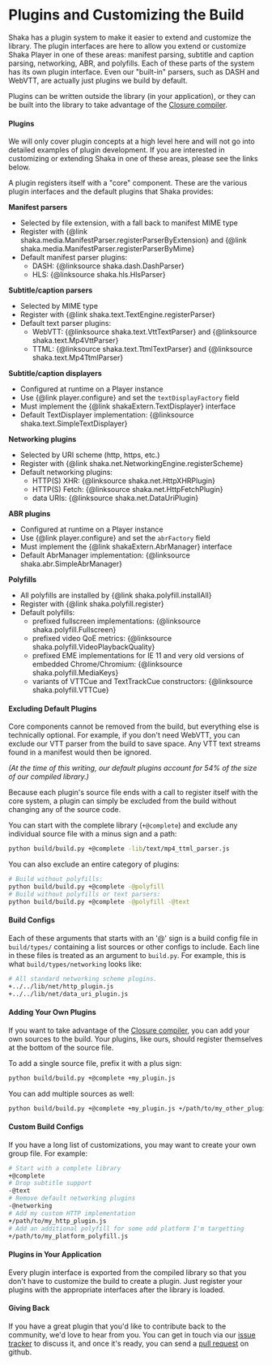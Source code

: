 # Plugins and Customizing the Build

Shaka has a plugin system to make it easier to extend and customize the
library. The plugin interfaces are here to allow you extend or customize Shaka
Player in one of these areas: manifest parsing, subtitle and caption parsing,
networking, ABR, and polyfills.  Each of these parts of the system has its own
plugin interface. Even our "built-in" parsers, such as DASH and WebVTT, are
actually just plugins we build by default.

Plugins can be written outside the library (in your application), or
they can be built into the library to take advantage of the [Closure compiler].

[Closure compiler]: https://github.com/google/closure-compiler


#### Plugins

We will only cover plugin concepts at a high level here and will not go into
detailed examples of plugin development.  If you are interested in customizing
or extending Shaka in one of these areas, please see the links below.

A plugin registers itself with a "core" component.  These are the various
plugin interfaces and the default plugins that Shaka provides:

__Manifest parsers__
  - Selected by file extension, with a fall back to manifest MIME type
  - Register with {@link shaka.media.ManifestParser.registerParserByExtension}
    and {@link shaka.media.ManifestParser.registerParserByMime}
  - Default manifest parser plugins:
    - DASH: {@linksource shaka.dash.DashParser}
    - HLS: {@linksource shaka.hls.HlsParser}

__Subtitle/caption parsers__
  - Selected by MIME type
  - Register with {@link shaka.text.TextEngine.registerParser}
  - Default text parser plugins:
    - WebVTT: {@linksource shaka.text.VttTextParser} and
      {@linksource shaka.text.Mp4VttParser}
    - TTML: {@linksource shaka.text.TtmlTextParser} and
      {@linksource shaka.text.Mp4TtmlParser}

__Subtitle/caption displayers__
  - Configured at runtime on a Player instance
  - Use {@link player.configure} and set the `textDisplayFactory` field
  - Must implement the {@link shakaExtern.TextDisplayer} interface
  - Default TextDisplayer implementation:
    {@linksource shaka.text.SimpleTextDisplayer}

__Networking plugins__
  - Selected by URI scheme (http, https, etc.)
  - Register with {@link shaka.net.NetworkingEngine.registerScheme}
  - Default networking plugins:
    - HTTP(S) XHR: {@linksource shaka.net.HttpXHRPlugin}
    - HTTP(S) Fetch: {@linksource shaka.net.HttpFetchPlugin}
    - data URIs: {@linksource shaka.net.DataUriPlugin}

__ABR plugins__
  - Configured at runtime on a Player instance
  - Use {@link player.configure} and set the `abrFactory` field
  - Must implement the {@link shakaExtern.AbrManager} interface
  - Default AbrManager implementation: {@linksource shaka.abr.SimpleAbrManager}

__Polyfills__
  - All polyfills are installed by {@link shaka.polyfill.installAll}
  - Register with {@link shaka.polyfill.register}
  - Default polyfills:
    - prefixed fullscreen implementations:
      {@linksource shaka.polyfill.Fullscreen}
    - prefixed video QoE metrics:
      {@linksource shaka.polyfill.VideoPlaybackQuality}
    - prefixed EME implementations for IE 11 and very old versions of embedded
      Chrome/Chromium: {@linksource shaka.polyfill.MediaKeys}
    - variants of VTTCue and TextTrackCue constructors:
      {@linksource shaka.polyfill.VTTCue}


#### Excluding Default Plugins

Core components cannot be removed from the build, but everything else is
technically optional.  For example, if you don't need WebVTT, you can exclude
our VTT parser from the build to save space.  Any VTT text streams found in a
manifest would then be ignored.

*(At the time of this writing, our default plugins account for 54% of the size
of our compiled library.)*

Because each plugin's source file ends with a call to register itself with the
core system, a plugin can simply be excluded from the build without changing
any of the source code.

You can start with the complete library (`+@complete`) and exclude any
individual source file with a minus sign and a path:

```sh
python build/build.py +@complete -lib/text/mp4_ttml_parser.js
```

You can also exclude an entire category of plugins:

```sh
# Build without polyfills:
python build/build.py +@complete -@polyfill
# Build without polyfills or text parsers:
python build/build.py +@complete -@polyfill -@text
```


#### Build Configs

Each of these arguments that starts with an '@' sign is a build config file in
`build/types/` containing a list sources or other configs to include.  Each
line in these files is treated as an argument to `build.py`.  For example,
this is what `build/types/networking` looks like:

```sh
# All standard networking scheme plugins.
+../../lib/net/http_plugin.js
+../../lib/net/data_uri_plugin.js
```


#### Adding Your Own Plugins

If you want to take advantage of the [Closure compiler], you can add your own
sources to the build.  Your plugins, like ours, should register themselves at
the bottom of the source file.

To add a single source file, prefix it with a plus sign:

```sh
python build/build.py +@complete +my_plugin.js
```

You can add multiple sources as well:

```sh
python build/build.py +@complete +my_plugin.js +/path/to/my_other_plugin.js
```


#### Custom Build Configs

If you have a long list of customizations, you may want to create your own
group file.  For example:

```sh
# Start with a complete library
+@complete
# Drop subtitle support
-@text
# Remove default networking plugins
-@networking
# Add my custom HTTP implementation
+/path/to/my_http_plugin.js
# Add an additional polyfill for some odd platform I'm targetting
+/path/to/my_platform_polyfill.js
```


#### Plugins in Your Application

Every plugin interface is exported from the compiled library so that you don't
have to customize the build to create a plugin.  Just register your plugins
with the appropriate interfaces after the library is loaded.


#### Giving Back

If you have a great plugin that you'd like to contribute back to the community,
we'd love to hear from you.  You can get in touch via our [issue tracker][] to
discuss it, and once it's ready, you can send a [pull request][] on github.

[issue tracker]: https://github.com/google/shaka-player/issues/new
[pull request]: https://github.com/google/shaka-player/pull/new/master

